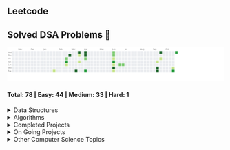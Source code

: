 ## Leetcode 

## Solved DSA Problems 🚀 


<a href="https://www.leetcode.com/harshit120299">
  <img src="./leetcode_activity.svg" alt="LeetCode Activity"/>
</a>

#### Total: 78 | Easy: 44 | Medium: 33 | Hard: 1

<details>
  <summary>Data Structures</summary>
  
  - [Arrays](dsa/ds/arrays.md)
  - [Linked Lists](dsa/ds/linked-lists.md)
  - [Stacks](dsa/ds/stacks.md)
  - [Queues](dsa/ds/queues.md)
  - [Trees](dsa/ds/trees.md)
  - [Graphs](dsa/ds/graphs.md)
  - [Heaps](dsa/ds/heaps.md)
  - [Tries](dsa/ds/tries.md)
  - [Hash Tables](dsa/ds/hash-tables.md)

</details>

<details>
  <summary>Algorithms</summary>
  
  - [Sorting](dsa/algo/sorting.md)
  - [Searching](dsa/algo/searching.md)
  - [Dynamic Programming](dsa/algo/dynamic-programming.md)
  - [Greedy Algorithms](dsa/algo/greedy.md)
  - [Backtracking](dsa/algo/backtracking.md)
  - [Divide and Conquer](dsa/algo/divide-and-conquer.md)
  - [Graph Algorithms](dsa/algo/graph-algorithms.md)
  - [String Algorithms](dsa/algo/string-algorithms.md)

</details>


<details>
  <summary>Completed Projects</summary>
  
  - [TinyURL Service - Go](https://github.com/jharsh1202/tinyurl-service/blob/main/readme.md)
  - [Attendance App Backend - Django](https://github.com/jharsh1202/jyn_pathshala)
  - [Attendance App Frontend - Flutter](https://github.com/Sparsh-Malhotra/pathshala)

</details>


<details>
  <summary>On Going Projects</summary>

</details>

<details>
  <summary>Other Computer Science Topics</summary>

  ### System Design
  - [Introduction to System Design](https://www.educative.io/courses/grokking-the-system-design-interview)
  - [Scalability and Load Balancing](https://www.youtube.com/watch?v=4K2QDpnD1Q)
  - [Database Design and Optimization](https://www.youtube.com/watch?v=f6UazhYgwxk)
  - [Caching Strategies](https://redis.io/documentation)
  - [Microservices Architecture](https://martinfowler.com/microservices/)

  ### Operating Systems
  - [Processes and Threads](https://www.youtube.com/watch?v=1gpp8gySgtI)
  - [Memory Management](https://www.tutorialspoint.com/operating_system/os_memory_management.htm)
  - [File Systems](https://www.geeksforgeeks.org/file-systems-in-operating-system/)
  - [Synchronization and Concurrency](https://www.udacity.com/course/introduction-to-operating-systems--ud923)

  ### Networking
  - [OSI Model](https://www.cloudflare.com/learning/network-layer/what-is-the-osi-model/)
  - [TCP/IP Protocols](https://www.youtube.com/watch?v=VPBfvAzHYDA)
  - [HTTP/HTTPS Protocol](https://developer.mozilla.org/en-US/docs/Web/HTTP)
  - [RESTful API Design](https://restfulapi.net/)
  - [WebSocket Protocol](https://developer.mozilla.org/en-US/docs/Web/API/WebSocket)

  ### Databases
  - [Relational Databases (SQL)](https://www.w3schools.com/sql/)
  - [NoSQL Databases](https://www.mongodb.com/nosql-explained)
  - [ACID and CAP Theorem](https://dzone.com/articles/demystifying-the-cap-theorem)
  - [Database Indexing](https://use-the-index-luke.com/)
  - [Transactions and Isolation Levels](https://www.youtube.com/watch?v=kjHu0I9iiuY)

  ### Security
  - [Authentication and Authorization](https://auth0.com/docs/architecture-scenarios/web-app-authentication-authorization)
  - [Encryption and Cryptography](https://www.youtube.com/watch?v=3QnD2c4Xovk)
  - [Web Application Security (OWASP Top 10)](https://owasp.org/www-project-top-ten/)
  - [Security Best Practices](https://www.troyhunt.com/10-best-practices-for-building-secure-web-applications/)

</details>
